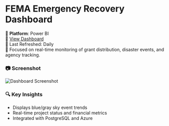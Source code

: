 # FEMA Emergency Recovery Dashboard

🚨 **Platform**: Power BI  
🔗 [View Dashboard](https://app.powerbigov.us/view?r=eyJrIjoiZjk0MWQwNTEtNzI4Yy00YmQ4LWJjYWItNDkxNzNmOTFmMWNmIiwidCI6IjljZTBkZTYxLTk4NTctNDlhMi1iNDBjLTNhOWNiOWY4ZjRkYyJ9)  
📅 Last Refreshed: Daily  
📌 Focused on real-time monitoring of grant distribution, disaster events, and agency tracking.

### 📷 Screenshot
![Dashboard Screenshot](./screenshot.png)

### 🔍 Key Insights
- Displays blue/gray sky event trends
- Real-time project status and financial metrics
- Integrated with PostgreSQL and Azure
